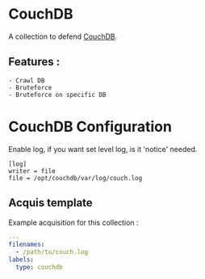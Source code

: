 # CouchDB

A collection to defend [CouchDB](https://couchdb.apache.org/).

## Features :

    - Crawl DB
    - Bruteforce
    - Bruteforce on specific DB

# CouchDB Configuration

Enable log, if you want set level log, is it 'notice' needed.

```
[log]
writer = file
file = /opt/couchdb/var/log/couch.log
```
## Acquis template

Example acquisition for this collection :

```yaml
---
filenames:
  - /path/to/couch.log
labels:
  type: couchdb
```